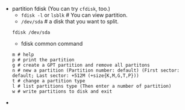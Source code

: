 - partition fdisk (You can try `cfdisk`, too.)
  * `fdisk -l` or `lsblk` # You can view partition.
  * `/dev/sda` # a disk that you want to split.
  ```
  fdisk /dev/sda
  ```
  * fdisk common command
  ```
  m # help
  p # print the partition
  g # create a GPT partition and remove all partitons
  n # new a partition (Partition number: default) (First sector: default; Last sector: +512M (+size{K,M,G,T,P}))
  t # change a partition type
  l # list partitions type (Then enter a number of partition)
  w # write partitions to disk and exit
  ```
-